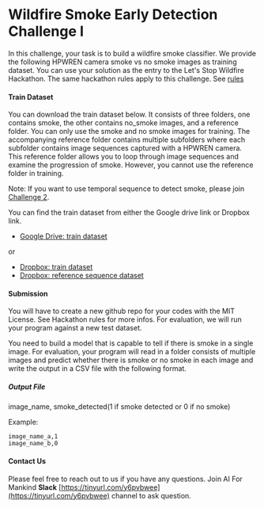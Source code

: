# Wildfire Smoke Early Detection Challenge I

In this challenge, your task is to build a wildfire smoke classifier. 
We provide the following HPWREN camera smoke vs no smoke images as training dataset. 
You can use your solution as the entry to the Let's Stop Wildfire Hackathon. 
The same hackathon rules apply to this challenge. See [rules](README.md)

#### Train Dataset
You can download the train dataset below. 
It consists of three folders, one contains smoke, the other contains no_smoke images, and
a reference folder. 
You can only use the smoke and no smoke images for training.
The accompanying reference folder contains multiple subfolders where 
each subfolder contains image sequences captured with a HPWREN camera.
This reference folder allows you to loop through image sequences and examine the progression of smoke. However, you cannot use the reference folder in training. 

Note: If you want to use temporal sequence to detect smoke, please join [Challenge 2](wildfire_smoke_challenge.md).

You can find the train dataset from either the Google drive link or Dropbox link.

* [Google Drive: train dataset](https://tinyurl.com/roo8tas)

or

* [Dropbox: train dataset](https://www.dropbox.com/s/17lkrcw5mpddyx5/wildfire_smoke_data.tar)
* [Dropbox: reference sequence dataset](https://www.dropbox.com/s/791wed3scimh6sq/sequence_reference.tar.gz)


#### Submission
You will have to create a new github repo for your codes with the MIT License. See Hackathon rules for more infos. 
For evaluation, we will run your program against a new test dataset.

You need to build a model that is capable to tell if there is smoke in a single image. For evaluation, your program will read in a folder consists of multiple images and predict whether there is smoke or no smoke in each image and write the output in a CSV file with the following format.

##### Output File
image_name, smoke_detected(1 if smoke detected or 0 if no smoke)

Example:
```
image_name_a,1
image_name_b,0
```

#### Contact Us
Please feel free to reach out to us if you have any questions. Join AI For Mankind **Slack** [https://tinyurl.com/y6pvbwee](https://tinyurl.com/y6pvbwee) channel to ask question.
